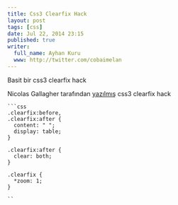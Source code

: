 ```yaml
---
title: Css3 Clearfix Hack
layout: post
tags: [css]
date: Jul 22, 2014 23:15
published: true
writer:
  full_name: Ayhan Kuru
  www: http://twitter.com/cobaimelan
---
```


Basit bir css3 clearfix hack

<!--more-->
Nicolas Gallagher tarafından [yazılmış][1] css3 clearfix hack

	```css
	.clearfix:before,
	.clearfix:after {
	  content: " ";
	  display: table;
	}

	.clearfix:after {
	  clear: both;
	}

	.clearfix {
	  *zoom: 1;
	}

	``

[1]: http://nicolasgallagher.com/micro-clearfix-hack/